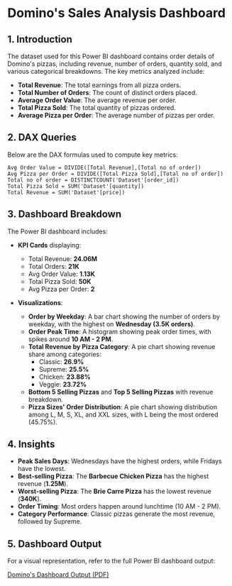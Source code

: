 # Domino's Sales Analysis Dashboard

## 1. Introduction
The dataset used for this Power BI dashboard contains order details of Domino's pizzas, including revenue, number of orders, quantity sold, and various categorical breakdowns. The key metrics analyzed include:

- **Total Revenue**: The total earnings from all pizza orders.
- **Total Number of Orders**: The count of distinct orders placed.
- **Average Order Value**: The average revenue per order.
- **Total Pizza Sold**: The total quantity of pizzas ordered.
- **Average Pizza per Order**: The average number of pizzas per order.

## 2. DAX Queries
Below are the DAX formulas used to compute key metrics:

```DAX
Avg Order Value = DIVIDE([Total Revenue],[Total no of order])
Avg Pizza per Order = DIVIDE([Total Pizza Sold],[Total no of order])
Total no of order = DISTINCTCOUNT('Dataset'[order_id])
Total Pizza Sold = SUM('Dataset'[quantity])
Total Revenue = SUM('Dataset'[price])
```

## 3. Dashboard Breakdown
The Power BI dashboard includes:

- **KPI Cards** displaying:
  - Total Revenue: **24.06M**
  - Total Orders: **21K**
  - Avg Order Value: **1.13K**
  - Total Pizza Sold: **50K**
  - Avg Pizza per Order: **2**

- **Visualizations**:
  - **Order by Weekday**: A bar chart showing the number of orders by weekday, with the highest on **Wednesday (3.5K orders)**.
  - **Order Peak Time**: A histogram showing peak order times, with spikes around **10 AM - 2 PM**.
  - **Total Revenue by Pizza Category**: A pie chart showing revenue share among categories:
    - Classic: **26.9%**
    - Supreme: **25.5%**
    - Chicken: **23.88%**
    - Veggie: **23.72%**
  - **Bottom 5 Selling Pizzas** and **Top 5 Selling Pizzas** with revenue breakdown.
  - **Pizza Sizes' Order Distribution**: A pie chart showing distribution among L, M, S, XL, and XXL sizes, with L being the most ordered (45.75%).

## 4. Insights
- **Peak Sales Days**: Wednesdays have the highest orders, while Fridays have the lowest.
- **Best-selling Pizza**: The **Barbecue Chicken Pizza** has the highest revenue (**1.25M**).
- **Worst-selling Pizza**: The **Brie Carre Pizza** has the lowest revenue (**340K**).
- **Order Timing**: Most orders happen around lunchtime (10 AM - 2 PM).
- **Category Performance**: Classic pizzas generate the most revenue, followed by Supreme.

## 5. Dashboard Output
For a visual representation, refer to the full Power BI dashboard output:

[Domino's Dashboard Output (PDF)](../mnt/data/Dominos%20Dashboard.pdf)
